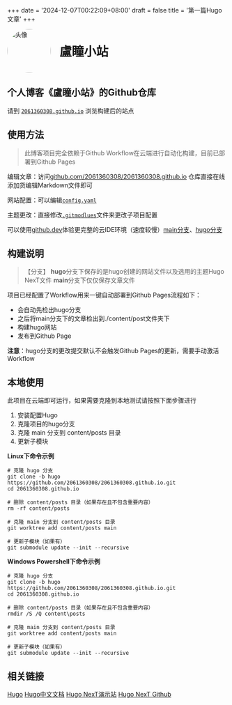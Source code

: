 +++
date = '2024-12-07T00:22:09+08:00'
draft = false
title = '第一篇Hugo文章'
+++

<div style="display: flex; align-items: center;">
  <a href="//2061360308.github.io" target="_blank" style="display: flex; align-items: center; text-decoration: none; color: inherit;">
    <img src="https://github.com/2061360308/2061360308.github.io/blob/hugo/static/imgs/avatar.jpg?raw=true" alt="头像" style="width: 100px; height: 100px; margin-right: 20px; border-radius: 50%;">
    <h1 style="margin: 0;">盧瞳小站</h1>
  </a>
</div>

## 个人博客《盧瞳小站》的Github仓库

请到 [`2061360308.github.io`](//2061360308.github.io) 浏览构建后的站点

## 使用方法
> 此博客项目完全依赖于Github Workflow在云端进行自动化构建，目前已部署到Github Pages

编辑文章：访问[github.com/2061360308/2061360308.github.io](https://github.com/2061360308/2061360308.github.io) 仓库直接在线添加货编辑Markdown文件即可

网站配置：可以编辑[`config.yaml`](//github.com/2061360308/2061360308.github.io/edit/hugo/config.yaml)

主题更改：直接修改[`.gitmodlues`](//github.com/2061360308/2061360308.github.io/edit/hugo/.gitmodlues)文件来更改子项目配置

可以使用[github.dev]()体验更完整的云IDE环境（速度较慢）[main分支](//github.dev/2061360308/2061360308.github.io/tree/main)、[hugo分支](//github.dev/2061306030/2061360308.github.io/tree/hugo)


## 构建说明

> 【分支】
> **hugo**分支下保存的是hugo创建的网站文件以及选用的主题Hugo NexT文件
> **main**分支下仅仅保存文章文件

项目已经配置了Workflow用来一键自动部署到Github Pages流程如下：
 - 会自动先检出hugo分支
 - 之后将main分支下的文章检出到./content/post文件夹下
 - 构建hugo网站
 - 发布到Github Page

**注意**：hugo分支的更改提交默认不会触发Github Pages的更新，需要手动激活Workflow

## 本地使用
此项目在云端即可运行，如果需要克隆到本地测试请按照下面步骤进行

1. 安装配置Hugo
2. 克隆项目的hugo分支
3. 克隆 main 分支到 content/posts 目录
4. 更新子模块

**Linux下命令示例**
```shell
# 克隆 hugo 分支
git clone -b hugo https://github.com/2061360308/2061360308.github.io.git
cd 2061360308.github.io

# 删除 content/posts 目录（如果存在且不包含重要内容）
rm -rf content/posts

# 克隆 main 分支到 content/posts 目录
git worktree add content/posts main

# 更新子模块（如果有）
git submodule update --init --recursive
```

**Windows Powershell下命令示例**
```shell
# 克隆 hugo 分支
git clone -b hugo https://github.com/2061360308/2061360308.github.io.git
cd 2061360308.github.io

# 删除 content/posts 目录（如果存在且不包含重要内容）
rmdir /S /Q content\posts

# 克隆 main 分支到 content/posts 目录
git worktree add content/posts main

# 更新子模块（如果有）
git submodule update --init --recursive
```

## 相关链接
[Hugo](https://gohugo.io)
[Hugo中文文档](https://hugo.opendocs.io/)
[Hugo NexT演示站](https://hugo-next.eu.org/)
[Hugo NexT Github](https://github.com/hugo-next/hugo-theme-next/)
